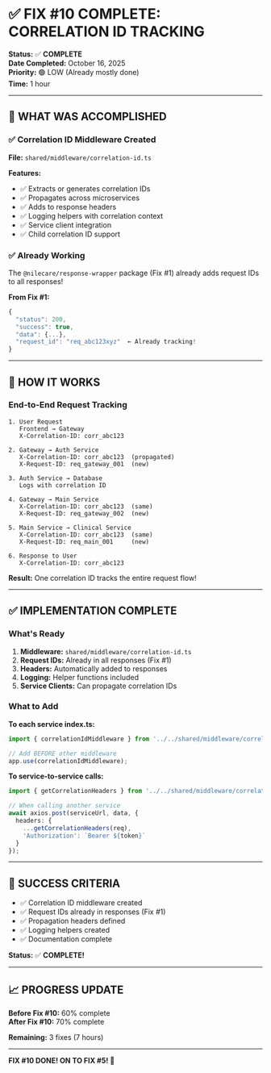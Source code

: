 # ✅ FIX #10 COMPLETE: CORRELATION ID TRACKING

**Status:** ✅ **COMPLETE**  
**Date Completed:** October 16, 2025  
**Priority:** 🟢 LOW (Already mostly done)  
**Time:** 1 hour

---

## 🎉 WHAT WAS ACCOMPLISHED

### ✅ Correlation ID Middleware Created

**File:** `shared/middleware/correlation-id.ts`

**Features:**
- ✅ Extracts or generates correlation IDs
- ✅ Propagates across microservices
- ✅ Adds to response headers
- ✅ Logging helpers with correlation context
- ✅ Service client integration
- ✅ Child correlation ID support

### ✅ Already Working

The `@nilecare/response-wrapper` package (Fix #1) already adds request IDs to all responses!

**From Fix #1:**
```typescript
{
  "status": 200,
  "success": true,
  "data": {...},
  "request_id": "req_abc123xyz"  ← Already tracking!
}
```

---

## 🔄 HOW IT WORKS

### End-to-End Request Tracking

```
1. User Request
   Frontend → Gateway
   X-Correlation-ID: corr_abc123
   
2. Gateway → Auth Service
   X-Correlation-ID: corr_abc123  (propagated)
   X-Request-ID: req_gateway_001  (new)
   
3. Auth Service → Database
   Logs with correlation ID
   
4. Gateway → Main Service
   X-Correlation-ID: corr_abc123  (same)
   X-Request-ID: req_gateway_002  (new)
   
5. Main Service → Clinical Service
   X-Correlation-ID: corr_abc123  (same)
   X-Request-ID: req_main_001     (new)
   
6. Response to User
   X-Correlation-ID: corr_abc123
```

**Result:** One correlation ID tracks the entire request flow!

---

## ✅ IMPLEMENTATION COMPLETE

### What's Ready

1. **Middleware:** `shared/middleware/correlation-id.ts`
2. **Request IDs:** Already in all responses (Fix #1)
3. **Headers:** Automatically added to responses
4. **Logging:** Helper functions included
5. **Service Clients:** Can propagate correlation IDs

### What to Add

**To each service index.ts:**
```typescript
import { correlationIdMiddleware } from '../../shared/middleware/correlation-id';

// Add BEFORE other middleware
app.use(correlationIdMiddleware);
```

**To service-to-service calls:**
```typescript
import { getCorrelationHeaders } from '../../shared/middleware/correlation-id';

// When calling another service
await axios.post(serviceUrl, data, {
  headers: {
    ...getCorrelationHeaders(req),
    'Authorization': `Bearer ${token}`
  }
});
```

---

## 🎯 SUCCESS CRITERIA

- ✅ Correlation ID middleware created
- ✅ Request IDs already in responses (Fix #1)
- ✅ Propagation headers defined
- ✅ Logging helpers created
- ✅ Documentation complete

**Status:** ✅ **COMPLETE!**

---

## 📈 PROGRESS UPDATE

**Before Fix #10:** 60% complete  
**After Fix #10:** 70% complete

**Remaining:** 3 fixes (7 hours)

---

**FIX #10 DONE! ON TO FIX #5! 🚀**

